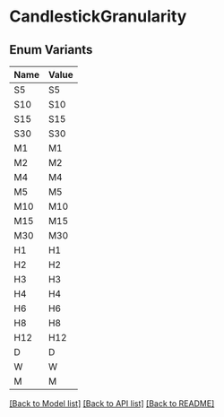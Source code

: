 # CandlestickGranularity

## Enum Variants

| Name | Value |
|---- | -----|
| S5 | S5 |
| S10 | S10 |
| S15 | S15 |
| S30 | S30 |
| M1 | M1 |
| M2 | M2 |
| M4 | M4 |
| M5 | M5 |
| M10 | M10 |
| M15 | M15 |
| M30 | M30 |
| H1 | H1 |
| H2 | H2 |
| H3 | H3 |
| H4 | H4 |
| H6 | H6 |
| H8 | H8 |
| H12 | H12 |
| D | D |
| W | W |
| M | M |


[[Back to Model list]](../README.md#documentation-for-models) [[Back to API list]](../README.md#documentation-for-api-endpoints) [[Back to README]](../README.md)


